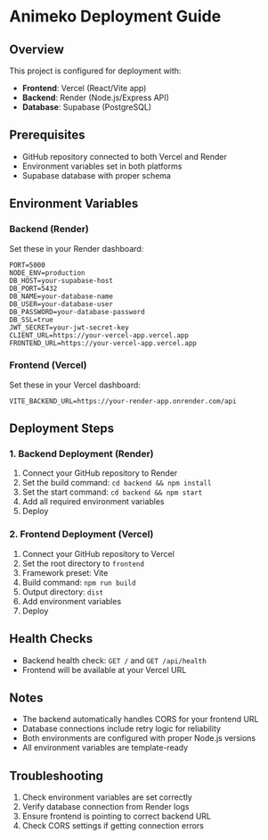 # Animeko Deployment Guide

## Overview
This project is configured for deployment with:
- **Frontend**: Vercel (React/Vite app)
- **Backend**: Render (Node.js/Express API)
- **Database**: Supabase (PostgreSQL)

## Prerequisites
- GitHub repository connected to both Vercel and Render
- Environment variables set in both platforms
- Supabase database with proper schema

## Environment Variables

### Backend (Render)
Set these in your Render dashboard:
```
PORT=5000
NODE_ENV=production
DB_HOST=your-supabase-host
DB_PORT=5432
DB_NAME=your-database-name
DB_USER=your-database-user
DB_PASSWORD=your-database-password
DB_SSL=true
JWT_SECRET=your-jwt-secret-key
CLIENT_URL=https://your-vercel-app.vercel.app
FRONTEND_URL=https://your-vercel-app.vercel.app
```

### Frontend (Vercel)
Set these in your Vercel dashboard:
```
VITE_BACKEND_URL=https://your-render-app.onrender.com/api
```

## Deployment Steps

### 1. Backend Deployment (Render)
1. Connect your GitHub repository to Render
2. Set the build command: `cd backend && npm install`
3. Set the start command: `cd backend && npm start`
4. Add all required environment variables
5. Deploy

### 2. Frontend Deployment (Vercel)
1. Connect your GitHub repository to Vercel
2. Set the root directory to `frontend`
3. Framework preset: Vite
4. Build command: `npm run build`
5. Output directory: `dist`
6. Add environment variables
7. Deploy

## Health Checks
- Backend health check: `GET /` and `GET /api/health`
- Frontend will be available at your Vercel URL

## Notes
- The backend automatically handles CORS for your frontend URL
- Database connections include retry logic for reliability
- Both environments are configured with proper Node.js versions
- All environment variables are template-ready

## Troubleshooting
1. Check environment variables are set correctly
2. Verify database connection from Render logs
3. Ensure frontend is pointing to correct backend URL
4. Check CORS settings if getting connection errors

